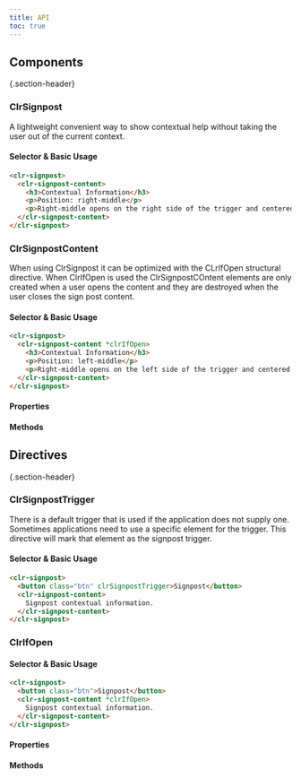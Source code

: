 ```yaml
---
title: API
toc: true
---
```


## Components

{.section-header}

### ClrSignpost

A lightweight convenient way to show contextual help without taking the user out of the current context.

#### Selector & Basic Usage

```html
<clr-signpost>
  <clr-signpost-content>
    <h3>Contextual Information</h3>
    <p>Position: right-middle</p>
    <p>Right-middle opens on the right side of the trigger and centered vertically on the trigger.</p>
  </clr-signpost-content>
</clr-signpost>
```

### ClrSignpostContent

When using ClrSignpost it can be optimized with the CLrIfOpen structural directive. When ClrIfOpen is used the ClrSignpostCOntent elements are only created when a user opens the content and they are destroyed when the user closes the sign post content.

#### Selector & Basic Usage

```html
<clr-signpost>
  <clr-signpost-content *clrIfOpen>
    <h3>Contextual Information</h3>
    <p>Position: left-middle</p>
    <p>Right-middle opens on the left side of the trigger and centered vertically on the trigger.</p>
  </clr-signpost-content>
</clr-signpost>
```

#### Properties

<DocComponentApi component="ClrSignpostContent" item="bindings" />

#### Methods

<DocComponentApi component="ClrSignpostContent" item="methods" />

## Directives

{.section-header}

### ClrSignpostTrigger

There is a default trigger that is used if the application does not supply one. Sometimes applications need to use a specific element for the trigger.
This directive will mark that element as the signpost trigger.

#### Selector & Basic Usage

```html
<clr-signpost>
  <button class="btn" clrSignpostTrigger>Signpost</button>
  <clr-signpost-content>
    Signpost contextual information.
  </clr-signpost-content>
</clr-signpost>
```

### ClrIfOpen

#### Selector & Basic Usage

```html
<clr-signpost>
  <button class="btn">Signpost</button>
  <clr-signpost-content *clrIfOpen>
    Signpost contextual information.
  </clr-signpost-content>
</clr-signpost>
```

#### Properties

<DocComponentApi component="ClrIfOpen" item="bindings" />

#### Methods

<DocComponentApi component="ClrIfOpen" item="methods" />
